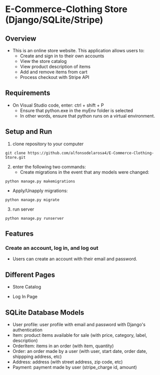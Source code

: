 # E-Commerce-Clothing Store (Django/SQLite/Stripe)

## Overview
- This is an online store website. This application allows users to:
    - Create and sign in to their own accounts
    - View the store catalog
    - View product description of items
    - Add and remove items from cart
    - Process checkout with Stripe API

## Requirements
- On Visual Studio code, enter: ctrl + shift + P
    - Ensure that python.exe in the myEnv folder is selected
    - In other words, ensure that python runs on a virtual environment.

## Setup and Run
1. clone repository to your computer
```
git clone https://github.com/alfonsodelarosa4/E-Commerce-Clothing-Store.git
```
2. enter the following two commands:
    - Create migrations in the event that any models were changed:
```
python manage.py makemigrations
```
- Apply/Unapply migrations:
```
python manage.py migrate
```
3. run server
```
python manage.py runserver
```

## Features

### Create an account, log in, and log out
- Users can create an account with their email and password.


### 


## Different Pages
- Store Catalog

- Log In Page

## SQLite Database Models
- User profile: user profile with email and password with Django's authentication
- Item: product items available for sale (with price, category, label, description)
- OrderItem: items in an order (with item, quantity)
- Order: an order made by a user (with user, start date, order date, shippping address, etc)
- Address: address (with street address, zip code, etc)
- Payment: payment made by user (stripe_charge id, amount)